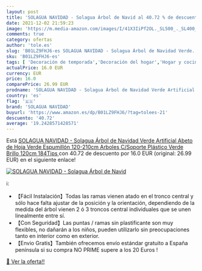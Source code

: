 ```yaml
---
layout: post
title: 'SOLAGUA NAVIDAD - Solagua Árbol de Navid al 40.72 % de descuento'
date: 2021-12-02 21:59:23
image: 'https://m.media-amazon.com/images/I/41X3IiPf2OL._SL500_._SL400_.jpg'
comments: true
category: ofertas
author: 'tole.es'
slug: 'B01LZ9FHJ6-es SOLAGUA NAVIDAD - Solagua Árbol de Navidad Verde...'
sku: 'B01LZ9FHJ6-es'
tags: [ 'Decoración de temporada','Decoración del hogar','Hogar y cocina','navidad','solagua navidad','Árboles de navidad', ]
actualPrice: 16.0 EUR
currency: EUR
price: 16.0
comparePrice: 26.99 EUR
prodname: 'SOLAGUA NAVIDAD - Solagua Árbol de Navidad Verde Artificial Abeto de Hoja Verde Espumillón 120-210cm Arboles C/Soporte Plástico  Verde Brillo  120cm 184Tips '
country: 'es'
flag: '🇪🇸'
brand: 'SOLAGUA NAVIDAD'
buyurl: 'https://www.amazon.es/dp/B01LZ9FHJ6/?tag=tolees-21'
descuento: '40.72'
average: '19.2428571428571'
---
```


Está [SOLAGUA NAVIDAD - Solagua Árbol de Navidad Verde Artificial Abeto de Hoja Verde Espumillón 120-210cm Arboles C/Soporte Plástico  Verde Brillo  120cm 184Tips ](https://www.amazon.es/dp/B01LZ9FHJ6/?tag=tolees-21) con 40.72 de descuento por 16.0 EUR (original: 26.99 EUR) en el siguiente enlace!

[![SOLAGUA NAVIDAD - Solagua Árbol de Navid](https://m.media-amazon.com/images/I/41X3IiPf2OL._SL500_._SL400_.jpg)](https://www.amazon.es/dp/B01LZ9FHJ6/?tag=tolees-21)

ℹ️:

- 【Fácil Instalación】Todas las ramas vienen atado en el tronco central y sólo hace falta ajustar de la posición y la orientación, dependiendo de la medida del árbol vienen 2 ó 3 troncos central individuales que se unen linealmente entre sí.
- 【Con Seguridad】Las puntas / ramas sin plastificante son muy flexibles, no dañarán a los niños, pueden utilizarlo sin preocupaciones tanto en interior como en exterior.
- 【Envio Gratis】También ofrecemos envío estándar gratuito a España península si su compra NO PRIME supere a los 20 Euros !

[🛒 Ver la oferta!!](https://www.amazon.es/dp/B01LZ9FHJ6/?tag=tolees-21)
